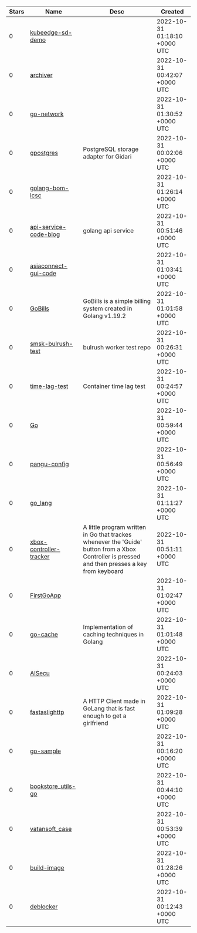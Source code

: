 | Stars | Name | Desc | Created | 
| ----- | ------- | ------------- | ------------- |
| 0 | [kubeedge-sd-demo](https://github.com/thb-cmyk/kubeedge-sd-demo) |  | 2022-10-31 01:18:10 +0000 UTC |
| 0 | [archiver](https://github.com/worm-emoji/archiver) |  | 2022-10-31 00:42:07 +0000 UTC |
| 0 | [go-network](https://github.com/ipnet/go-network) |  | 2022-10-31 01:30:52 +0000 UTC |
| 0 | [gpostgres](https://github.com/alpstable/gpostgres) | PostgreSQL storage adapter for Gidari | 2022-10-31 00:02:06 +0000 UTC |
| 0 | [golang-bom-lcsc](https://github.com/VanSonDev/golang-bom-lcsc) |  | 2022-10-31 01:26:14 +0000 UTC |
| 0 | [api-service-code-blog](https://github.com/arturfil/api-service-code-blog) | golang api service | 2022-10-31 00:51:46 +0000 UTC |
| 0 | [asiaconnect-gui-code](https://github.com/syedasifraza/asiaconnect-gui-code) |  | 2022-10-31 01:03:41 +0000 UTC |
| 0 | [GoBills](https://github.com/asciidude/GoBills) | GoBills is a simple billing system created in Golang v1.19.2 | 2022-10-31 01:01:58 +0000 UTC |
| 0 | [smsk-bulrush-test](https://github.com/segmentio/smsk-bulrush-test) | bulrush worker test repo | 2022-10-31 00:26:31 +0000 UTC |
| 0 | [time-lag-test](https://github.com/eda-yuji-10472/time-lag-test) | Container time lag test | 2022-10-31 00:24:57 +0000 UTC |
| 0 | [Go](https://github.com/hayde0264/Go) |  | 2022-10-31 00:59:44 +0000 UTC |
| 0 | [pangu-config](https://github.com/pangu-2/pangu-config) |  | 2022-10-31 00:56:49 +0000 UTC |
| 0 | [go_lang](https://github.com/leetae04kr/go_lang) |  | 2022-10-31 01:11:27 +0000 UTC |
| 0 | [xbox-controller-tracker](https://github.com/firminoneto11/xbox-controller-tracker) | A little program written in Go that trackes whenever the 'Guide' button from a Xbox Controller is pressed and then presses a key from keyboard | 2022-10-31 00:51:11 +0000 UTC |
| 0 | [FirstGoApp](https://github.com/KevinBevil/FirstGoApp) |  | 2022-10-31 01:02:47 +0000 UTC |
| 0 | [go-cache](https://github.com/nilesh05apr/go-cache) | Implementation of caching techniques in Golang | 2022-10-31 01:01:48 +0000 UTC |
| 0 | [AISecu](https://github.com/ZeroOneAI/AISecu) |  | 2022-10-31 00:24:03 +0000 UTC |
| 0 | [fastaslighttp](https://github.com/pneb/fastaslighttp) | A HTTP Client made in GoLang that is fast enough to get a girlfriend  | 2022-10-31 01:09:28 +0000 UTC |
| 0 | [go-sample](https://github.com/nanda-ro/go-sample) |  | 2022-10-31 00:16:20 +0000 UTC |
| 0 | [bookstore_utils-go](https://github.com/cowanrc/bookstore_utils-go) |  | 2022-10-31 00:44:10 +0000 UTC |
| 0 | [vatansoft_case](https://github.com/ahmetk3436/vatansoft_case) |  | 2022-10-31 00:53:39 +0000 UTC |
| 0 | [build-image](https://github.com/qwqw1314/build-image) |  | 2022-10-31 01:28:26 +0000 UTC |
| 0 | [deblocker](https://github.com/buglloc/deblocker) |  | 2022-10-31 00:12:43 +0000 UTC |

